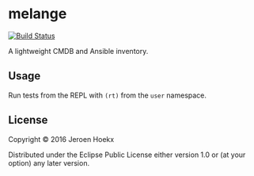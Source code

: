 # melange
[![Build Status](https://travis-ci.org/jhoekx/clj-melange.svg?branch=master)](https://travis-ci.org/jhoekx/clj-melange)

A lightweight CMDB and Ansible inventory.

## Usage

Run tests from the REPL with `(rt)` from the `user` namespace.

## License

Copyright © 2016 Jeroen Hoekx

Distributed under the Eclipse Public License either version 1.0 or (at
your option) any later version.

